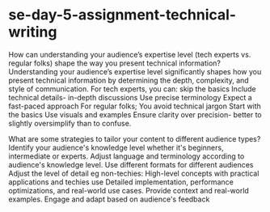 # se-day-5-assignment-technical-writing
How can understanding your audience’s expertise level (tech experts vs. regular folks) shape the way you present technical information?
Understanding your audience’s expertise level significantly shapes how you present technical information by determining the depth, complexity, and style of communication.
For tech experts, you can: 
skip the basics
Include technical details- in-depth discussions
Use precise terminology
Expect a fast-paced approach
For regular folks;
You avoid technical jargon
Start with the basics
Use visuals and examples
Ensure clarity over precision- better to slightly oversimplify than to confuse.

What are some strategies to tailor your content to different audience types?
Identify your audience's knowledge level whether it's beginners, intermediate or experts.
Adjust language and terminology according to audience's knowledge level.
Use different formats for different audiences
Adjust the level of detail eg non-techies: High-level concepts with practical applications and techies use Detailed implementation, performance optimizations, and real-world use cases.
Provide context and real-world examples.
Engage and adapt based on audience's feedback

